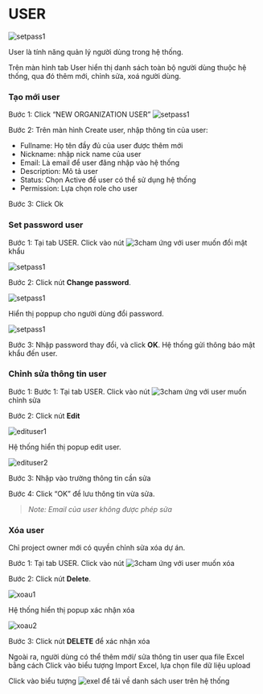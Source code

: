 # USER

![setpass1](/test-framework-api/guest/doc-file/doc-file/66c764cc-283a-4c99-8bb2-376f230c8591/User1.png)

User là tính năng quản lý người dùng trong hệ thống.

Trên màn hình tab User hiển thị danh sách toàn bộ người dùng thuộc hệ thống, qua đó thêm mới, chỉnh sửa, xoá người dùng. 

### Tạo mới user
Bước 1: Click “NEW ORGANIZATION USER” 
![setpass1](/test-framework-api/guest/doc-file/doc-file/6e9865cd-f0c7-4ef1-b163-00ebeeeac0d0/taou2.png)

Bước 2:	Trên màn hình Create user, nhập thông tin của user:

-	Fullname: Họ tên đầy đủ của user được thêm mới
-	Nickname: nhập nick name của user
-	Email: Là email để user đăng nhập vào hệ thống
-	Description: Mô tả user
-	Status: Chọn Active để user có thể sử dụng hệ thống
-	Permission: Lựa chọn role cho user

Bước 3: Click Ok

### Set password user
Bước 1:	Tại tab USER. Click vào nút ![3cham](/test-framework-api/guest/doc-file/doc-file/e9a232d7-73eb-4938-ac58-af13faec857b/3cham.png)  ứng với user muốn đổi mật khẩu

![setpass1](/test-framework-api/guest/doc-file/doc-file/5cd74f7e-452a-40d9-bacf-bfb1cd5ea746/setu1.png)

Bước 2:	Click nút **Change password**.

![setpass1](/test-framework-api/guest/doc-file/doc-file/b1645b98-4b0b-4533-b43f-c377d4c4b64a/setu2.png)


Hiển thị poppup cho người dùng đổi password. 

![setpass1](/test-framework-api/guest/doc-file/doc-file/9d77f025-8d56-48e9-b652-f7a57aa3ccea/setu3.png)


Bước 3:	Nhập password thay đổi, và click **OK**. Hệ thống gửi thông báo mật khẩu đến user.

### Chỉnh sửa thông tin user
Bước 1:	Bước 1:	Tại tab USER. Click vào nút ![3cham](/test-framework-api/guest/doc-file/doc-file/e9a232d7-73eb-4938-ac58-af13faec857b/3cham.png)  ứng với user muốn chỉnh sửa

Bước 2:	Click nút **Edit**

![edituser1](/test-framework-api/guest/doc-file/doc-file/0ea91d98-4156-4ff1-a28f-e3e5284c40b9/editu1.png)

Hệ thống hiển thị popup edit user.

![edituser2](/test-framework-api/guest/doc-file/doc-file/99e409f0-f9b1-4bc1-b43a-0ea67b428f18/editu2.png)

Bước 3:	Nhập vào trường thông tin cần sửa

Bước 4:	Click “OK” để lưu thông tin vừa sửa.

> *Note: Email của user không được phép sửa*

### Xóa user
Chỉ project owner mới có quyền chỉnh sửa xóa dự án.

Bước 1:	Tại tab USER. Click vào nút ![3cham](/test-framework-api/guest/doc-file/doc-file/e9a232d7-73eb-4938-ac58-af13faec857b/3cham.png)  ứng với user muốn xóa

Bước 2:	Click nút **Delete**.

![xoau1](/test-framework-api/guest/doc-file/doc-file/5efe318d-ff88-4e2b-ac11-b9a05c095523/xoau1.png)

Hệ thống hiển thị popup xác nhận xóa

![xoau2](/test-framework-api/guest/doc-file/doc-file/36d0f8b8-2ee0-41b8-b822-dc0a30bf3fef/xoau2.png)

Bước 3:	Click nút **DELETE** để xác nhận xóa

Ngoài ra, người dùng có thể thêm mới/ sửa thông tin user qua file Excel bằng cách Click vào biểu tượng Import Excel, lựa chọn file dữ liệu upload

Click vào biểu tượng ![exel](/test-framework-api/guest/doc-file/doc-file/dd82109a-6b46-4bd4-8bf7-b6557832c30d/exel.png) để tải về danh sách user trên hệ thống
